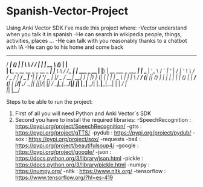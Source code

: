 # Spanish-Vector-Project
Using Anki Vector SDK i've made this project where:
-Vector understand when you talk it in spanish
-He can search in wikipedia people, things, activities, places ...
-He can talk with you reasonably thanks to a chatbot with IA
-He can go to his home and come back



  _____                   _     _      __      __       _               _____           _           _   
 / ____|                 (_)   | |     \ \    / /      | |             |  __ \         (_)         | |  
| (___  _ __   __ _ _ __  _ ___| |__    \ \  / /__  ___| |_ ___  _ __  | |__) | __ ___  _  ___  ___| |_ 
 \___ \| '_ \ / _` | '_ \| / __| '_ \    \ \/ / _ \/ __| __/ _ \| '__| |  ___/ '__/ _ \| |/ _ \/ __| __|
 ____) | |_) | (_| | | | | \__ \ | | |    \  /  __/ (__| || (_) | |    | |   | | | (_) | |  __/ (__| |_ 
|_____/| .__/ \__,_|_| |_|_|___/_| |_|     \/ \___|\___|\__\___/|_|    |_|   |_|  \___/| |\___|\___|\__|
       | |                                                                            _/ |              
       |_|                                                                           |__/               



Steps to be able to run the project:
1. First of all you will need Python and Anki Vector´s SDK
2. Second you have to install the required libraries:
-SpeechRecognition : https://pypi.org/project/SpeechRecognition/
-gtts : https://pypi.org/project/gTTS/
-pydub : https://pypi.org/project/pydub/
-sox : https://pypi.org/project/sox/
-requests
-bs4 : https://pypi.org/project/beautifulsoup4/
-google : https://pypi.org/project/google/
-json : https://docs.python.org/3/library/json.html
-pickle : https://docs.python.org/3/library/pickle.html
-numpy : https://numpy.org/
-nltk : https://www.nltk.org/
-tensorflow : https://www.tensorflow.org/?hl=es-419


